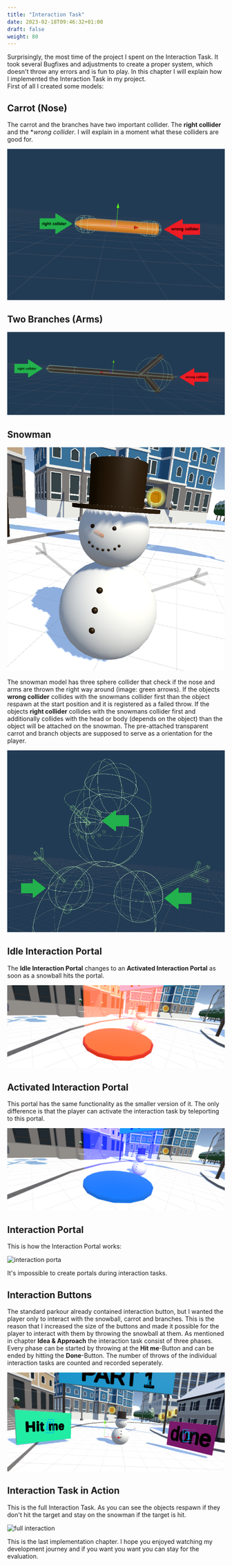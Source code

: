 ```yaml
---
title: "Interaction Task"
date: 2023-02-18T09:46:32+01:00
draft: false
weight: 80
---
```


Surprisingly, the most time of the project I spent on the Interaction Task. It took several Bugfixes and adjustments to create a proper system,
which doesn't throw any errors and is fun to play. In this chapter I will explain how I implemented the Interaction Task in my project.<br>
First of all I created some models:<br>

## Carrot (Nose)

The carrot and the branches have two important collider. The **right collider** and the **wrong collider*.
I will explain in a moment what these colliders are good for.

![carrot](https://raw.githubusercontent.com/Lithanel/Lithanel_page/master/images/interaction/carrot.png)<br>

## Two Branches (Arms)
![branch](https://raw.githubusercontent.com/Lithanel/Lithanel_page/master/images/interaction/branch.png)<br>

## Snowman
![snowman](https://raw.githubusercontent.com/Lithanel/Lithanel_page/master/images/interaction/snowman.png)<br>

The snowman model has three sphere collider that check if the nose and arms are thrown the right way around (image: green arrows). 
If the objects **wrong collider** collides with the snowmans collider first than the object respawn at the start position and it is registered as a failed throw.
If the objects **right collider** collides with the snowmans collider first and additionally collides with the head or body (depends on the object)
than the object will be attached on the snowman. The pre-attached transparent carrot and branch objects are supposed to serve as a orientation for the player. <br>

![snowman collider](https://raw.githubusercontent.com/Lithanel/Lithanel_page/master/images/interaction/snowman_collider.png)<br>

## Idle Interaction Portal

The **Idle Interaction Portal** changes to an **Activated Interaction Portal** as soon as a snowball hits the portal. <br>

![tp deactivated](https://raw.githubusercontent.com/Lithanel/Lithanel_page/master/images/interaction/tp_deactivated.png)<br>

## Activated Interaction Portal

This portal has the same functionality as the smaller version of it. The only difference is that the player can activate the 
interaction task by teleporting to this portal.<br>

![tp activated](https://raw.githubusercontent.com/Lithanel/Lithanel_page/master/images/interaction/tp_activated.png)<br>

## Interaction Portal

This is how the Interaction Portal works: <br>

![interaction porta](https://raw.githubusercontent.com/Lithanel/Lithanel_page/master/images/interaction/interaction_portal.gif)<br>

It's impossible to create portals during interaction tasks.

## Interaction Buttons

The standard parkour already contained interaction button, but I wanted the player only to interact with the snowball, carrot and branches.
This is the reason that I increased the size of the buttons and made it possible for the player to interact with them by throwing the snowball at them. 
As mentioned in chapter **Idea & Approach** the interaction task consist of three phases. 
Every phase can be started by throwing at the **Hit me**-Button and can be ended by hitting the **Done**-Button.
The number of throws of the individual interaction tasks are counted and recorded seperately.
<br>

![interaction buttons](https://raw.githubusercontent.com/Lithanel/Lithanel_page/master/images/interaction/interaction_buttons.png)<br>

## Interaction Task in Action

This is the full Interaction Task. As you can see the objects respawn if they don't hit the target and stay on the snowman if the target is hit. <br>

![full interaction](https://raw.githubusercontent.com/Lithanel/Lithanel_page/master/images/interaction/full_interaction.gif)<br>

This is the last implementation chapter. I hope you enjoyed watching my development journey and if you want you want you can stay for the evaluation.